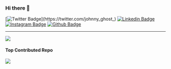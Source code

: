 ### Hi there 👋

[![Twitter Badge](https://img.shields.io/badge/-@johnny_ghost_-164f63?style=flat-square&labelColor=164f63&logo=twitter&logoColor=white&link=https://twitter.com/johnny_ghost_)](https://twitter.com/johnny_ghost_)
[![Linkedin Badge](https://img.shields.io/badge/-joaohenriquesdeveloper-164f63?style=flat-square&logo=Linkedin&logoColor=white&link=https://www.linkedin.com/in/joaohenriquesdeveloper/)](https://www.linkedin.com/in/joaohenriquesdeveloper/) 
[![Instagram Badge](https://img.shields.io/badge/-johnnyghost.codes-164f63?style=flat-square&logo=Instagram&logoColor=white&link=https://www.instagram.com/johnnyghost.codes/)](https://www.instagram.com/johnnyghost.codes) 
[![Github Badge](https://img.shields.io/badge/-johnnyghost.codes-164f63?style=flat-square&logo=Github&logoColor=white&link=https://www.github.com/johnnyghost/)](https://www.github.com/johnnyghost) 

---
[![](https://visitcount.itsvg.in/api?id=johnnyghost&icon=0&color=0)](https://visitcount.itsvg.in)


#### Top Contributed Repo
![](https://github-contributor-stats.vercel.app/api?username=johnnyghost&limit=5&theme=dracula&hide_border=true&combine_all_yearly_contributions=true)



<!-- Proudly created with GPRM ( https://gprm.itsvg.in ) -->
